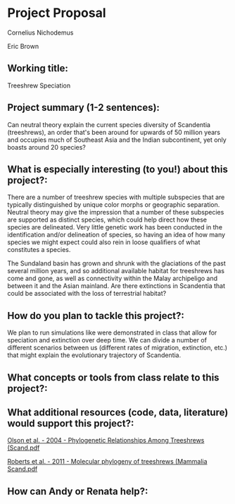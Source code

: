# Project Proposal

Cornelius Nichodemus

Eric Brown

## Working title: 

Treeshrew Speciation

## Project summary (1-2 sentences): 

Can neutral theory explain the current species diversity of Scandentia (treeshrews), an order that's been around for upwards of 50 million years and occupies much of Southeast Asia and the Indian subcontinent, yet only boasts around 20 species?

## What is especially interesting (to you!) about this project?:

There are a number of treeshrew species with multiple subspecies that are typically distinguished by unique color morphs or geographic separation. Neutral theory may give the impression that a number of these subspecies are supported as distinct species, which could help direct how these species are delineated. Very little genetic work has been conducted in the identification and/or delineation of species, so having an idea of how many species we might expect could also rein in loose qualifiers of what constitutes a species. 

The Sundaland basin has grown and shrunk with the glaciations of the past several million years, and so additional available habitat for treeshrews has come and gone, as well as connectivity within the Malay archipeligo and between it and the Asian mainland. Are there extinctions in Scandentia that could be associated with the loss of terrestrial habitat?

## How do you plan to tackle this project?:

We plan to run simulations like were demonstrated in class that allow for speciation and extinction over deep time. We can divide a number of different scenarios between us (different rates of migration, extinction, etc.) that might explain the evolutionary trajectory of Scandentia.

## What concepts or tools from class relate to this project?:

## What additional resources (code, data, literature) would support this project?:

[Olson et al. - 2004 - Phylogenetic Relationships Among Treeshrews (Scand.pdf](https://github.com/ebrownrma/final-project/files/10094438/Olson.et.al.-.2004.-.Phylogenetic.Relationships.Among.Treeshrews.Scand.pdf)

[Roberts et al. - 2011 - Molecular phylogeny of treeshrews (Mammalia Scand.pdf](https://github.com/ebrownrma/final-project/files/10094434/Roberts.et.al.-.2011.-.Molecular.phylogeny.of.treeshrews.Mammalia.Scand.pdf)

## How can Andy or Renata help?:
